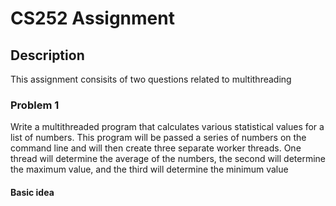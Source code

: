 # CS252 Assignment

## Description
This assignment consisits of two questions related to multithreading

### Problem 1
Write a multithreaded program that calculates various statistical values
for a list of numbers. This program will be passed a series of numbers
on the command line and will then create three separate worker threads.
One thread will determine the average of the numbers, the second will
determine the maximum value, and the third will determine the minimum value

#### Basic idea
